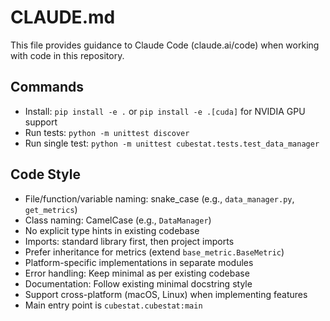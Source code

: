 # CLAUDE.md

This file provides guidance to Claude Code (claude.ai/code) when working with code in this repository.

## Commands
- Install: `pip install -e .` or `pip install -e .[cuda]` for NVIDIA GPU support
- Run tests: `python -m unittest discover`
- Run single test: `python -m unittest cubestat.tests.test_data_manager`

## Code Style
- File/function/variable naming: snake_case (e.g., `data_manager.py`, `get_metrics`)
- Class naming: CamelCase (e.g., `DataManager`) 
- No explicit type hints in existing codebase
- Imports: standard library first, then project imports
- Prefer inheritance for metrics (extend `base_metric.BaseMetric`)
- Platform-specific implementations in separate modules
- Error handling: Keep minimal as per existing codebase
- Documentation: Follow existing minimal docstring style
- Support cross-platform (macOS, Linux) when implementing features
- Main entry point is `cubestat.cubestat:main`